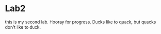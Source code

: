 # Lab2
this is my second lab. Hooray for progress.
Ducks like to quack, but quacks don't like to duck.
